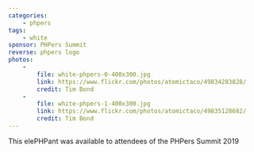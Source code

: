 ```yaml
---
categories:
    - phpers
tags:
    - white
sponsor: PHPers Summit
reverse: phpers logo
photos:
    -
        file: white-phpers-0-400x300.jpg
        link: https://www.flickr.com/photos/atomictaco/49834283828/
        credit: Tim Bond
    -
        file: white-phpers-1-400x300.jpg
        link: https://www.flickr.com/photos/atomictaco/49835128682/
        credit: Tim Bond
---
```


This elePHPant was available to attendees of the PHPers Summit 2019
